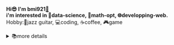 **Hi😎 I'm bmi921[🎵](https://lastfm-recent-tracks-production.up.railway.app/api/bmi921)  
i'm interested in 🧪data-science, 📏math-opt, 🌐developping-web.**  
Hobby:🎸jazz guitar, 💻coding, ☕coffee, 🎮game
<details><summary>📚more details</summary>
  
✅ *2020/03～2025/03* **Ibaraki National College of Technology** (computer science)  
⬛ *2025/04～* **Tokyo University of Marine Science and Technology** (logistics engineering)  
⬛ *2025/08* internship OPTiM

|||||||
|-|-|-|-|-|-|



</details>



 
